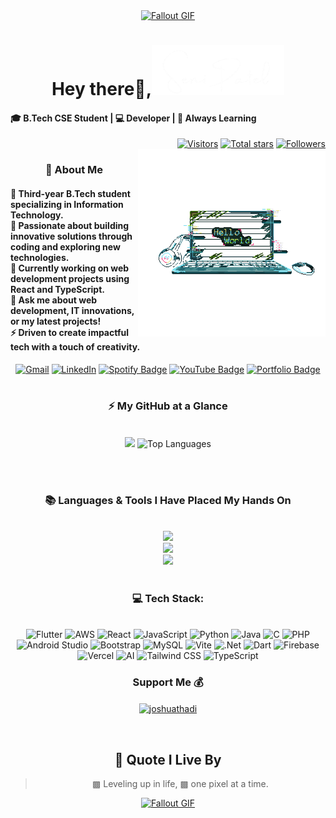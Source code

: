 <!-- MasterHead -->
<div align="center">
<a href="https://github.com/Dibyaranjan27/Dibyaranjan27/blob/main/Github-profile-banner2.gif">
  <img src="https://www.canva.com/design/DAGlj4t0NEc/FSjGGV0eu4wy1nWhFSYojw/watch?utm_content=DAGlj4t0NEc&utm_campaign=designshare&utm_medium=link2&utm_source=uniquelinks&utlId=h51265f0ec8" alt="Fallout GIF" style="width:auto; height:auto"/>
</a>
 </div>

<!-- Greeting -->
<h1 align="center">Hey there👋,<img src="https://github.com/Dibyaranjan27/senipatel/blob/main/image.png" alt="Name picture" style="width:300; height:80px"/></h1>

<h4 align="left">🎓 B.Tech CSE Student | 💻 Developer | 🚀 Always Learning </h4>

 <div align="right">
  <a href="https://github.com/Dibyaranjan27">
    <img width="162px" 
         src="https://visitor-badge.laobi.icu/badge?page_id=Rutwik2003.Rutwik2003" 
         alt="Visitors" /></a>
  <a href="https://api.github-star-counter.workers.dev/user/Dibyaranjan27">
    <img width="115px" 
         alt="Total stars" 
         title="Total stars on GitHub" 
         src="https://custom-icon-badges.herokuapp.com/badge/dynamic/json?logo=star&color=5FABEE&labelColor=030314&label=Stars&style=for-the-badge&query=%24.stars&url=https://api.github-star-counter.workers.dev/user/Dibyaranjan27" /></a>
  <a href="https://github.com/Dibyaranjan27?tab=followers">
    <img width="147px" 
         alt="Followers" 
         title="Follow me on GitHub" 
         src="https://custom-icon-badges.herokuapp.com/github/followers/Dibyaranjan27?color=5FABEE&labelColor=030314&style=for-the-badge&logo=person-add&label=Followers&logoColor=white" /></a>
</div>

<img align="right" alt="coding-gif" width="300" src="https://github.com/Dibyaranjan27/senipatel/blob/main/helloworld.gif">

<!-- about me -->
<h3 align="center">💫 About Me</h3>

<h4 align="left">
🌟 Third-year B.Tech student specializing in Information Technology.<br>
🌱 Passionate about building innovative solutions through coding and exploring new technologies.<br>
🔭 Currently working on web development projects using React and TypeScript.<br>
💬 Ask me about web development, IT innovations, or my latest projects!<br>
⚡ Driven to create impactful tech with a touch of creativity.<br>
</h4>

<div align="left">



 <div align="center"> 
        <a href="mailto:dibyam2701@gmail.com"><img src="https://img.shields.io/badge/Gmail-333333?style=for-the-badge&logo=gmail&logoColor=red" alt="Gmail" /></a> 
        <a href="https://www.linkedin.com/in/dibyaranjan-maharana-1228012b2/" target="_blank"><img src="https://img.shields.io/badge/LinkedIn-0077B5?style=for-the-badge&logo=linkedin&logoColor=white" alt="LinkedIn" /></a> 
        <a href="https://open.spotify.com/playlist/your-playlist-id" target="_blank">
          <img src="https://img.shields.io/badge/Spotify-1CAC78?style=for-the-badge&logo=spotify&logoColor=ECEFF4" alt="Spotify Badge"></a>
        <a href="https://www.youtube.com/playlist?list=your-playlist-id" target="_blank">
          <img src="https://img.shields.io/badge/YouTube-BF616A?style=for-the-badge&logo=youtube&logoColor=ECEFF4" alt="YouTube Badge"></a>
        <a href="https://your-portfolio-url" target="_blank">
          <img src="https://img.shields.io/badge/Portfolio-505050?style=for-the-badge&logo=web&logoColor=white&labelColor=505050" alt="Portfolio Badge"></a>
      </div>
</div></h4>

</div>
<br/>

<!--Experence and experencing-->
<!-- <h3 align="center">🔆 Work'ed and Wor'king</h3>
<div align="center" style="display: flex; gap: 10px;">
    <img src="#" alt="UOM Logo" width="350" style="border-radius: 10px;">
    <img src="#" alt="HGS Logo" width="355" style="border-radius: 10px;">
</div> -->

<!-- git stat-->
<h3 align="center">⚡ My GitHub at a Glance</h3>
<br>
<div align="center">
<img width="380" src="https://github-readme-stats.vercel.app/api?username=Dibyaranjan27&count_private=true&show_icons=true&theme=holi&rank_icon=github&border_radius=10"/>

  <img width="340" src="https://github-readme-stats.vercel.app/api/top-langs/?username=Dibyaranjan27&theme=holi&hide_border=false&include_all_commits=false&count_private=false&layout=compact" alt="Top Languages">
</div>

<br/><br/>

<!-- lang-->
<h3 align="center">📚 Languages & Tools I Have Placed My Hands On</h3>

<br/>

<div align="center">
  <img src="https://skillicons.dev/icons?i=flutter,dart,aws,nodejs,dotnet,mongodb,github,react,vite" /><br>
  <img src="https://skillicons.dev/icons?i=python,bootstrap,html,css,tailwind,vscode,git,firebase,figma" /><br>
  <img src="https://skillicons.dev/icons?i=javascript,typescript,ai,mysql,java,c,php,androidstudio,ubuntu" /><br>
</div>

<br/>

  
<!-- top repo and teck stack-->
<div align="center">
<!-- <h3>⭐️ Top Repositories</h3>
  <div style="display: flex; justify-content: center; gap: 10px;">
   <a href="https://github.com/Dibyaranjan27/flutter-anime-app">
          <img width="395" src="https://github-readme-stats.vercel.app/api/pin/?username=Dibyaranjan27&repo=flutter-anime-app&theme=light&title_color=5FABEE&icon_color=5FABEE&text_color=030314&bg_color=030314" /></a>
      <a href="https://github.com/Dibyaranjan27/react-admin-dashboard">
          <img width="395" src="https://github-readme-stats.vercel.app/api/pin/?username=Dibyaranjan27&repo=react-admin-dashboard&theme=light&title_color=5FABEE&icon_color=5FABEE&text_color=030314&bg_color=030314" />
      </a>
</div> -->

<h3>💻 Tech Stack:</h3>
<br/>
<div align="center">
  <img src="https://img.shields.io/badge/flutter-%2302569B.svg?style=for-the-badge&logo=flutter&logoColor=white" alt="Flutter" /> 
  <img src="https://img.shields.io/badge/aws-%23FF9900.svg?style=for-the-badge&logo=amazon-aws&logoColor=white" alt="AWS" />
  <img src="https://img.shields.io/badge/react-%2361DAFB.svg?style=for-the-badge&logo=react&logoColor=white" alt="React" />
  <img src="https://img.shields.io/badge/javascript-%23323330.svg?style=for-the-badge&logo=javascript&logoColor=%23F7DF1E" alt="JavaScript" />
  <img src="https://img.shields.io/badge/python-3670A0?style=for-the-badge&logo=python&logoColor=ffdd54" alt="Python" />
  <img src="https://img.shields.io/badge/java-%23ED8B00.svg?style=for-the-badge&logo=openjdk&logoColor=white" alt="Java" />
  <img src="https://img.shields.io/badge/c-%23A8B9CC.svg?style=for-the-badge&logo=c&logoColor=white" alt="C" />
  <img src="https://img.shields.io/badge/php-%23777BB4.svg?style=for-the-badge&logo=php&logoColor=white" alt="PHP" />
  <img src="https://img.shields.io/badge/androidstudio-%233DDC84.svg?style=for-the-badge&logo=android-studio&logoColor=white" alt="Android Studio" />
  <img src="https://img.shields.io/badge/bootstrap-%23563D7C.svg?style=for-the-badge&logo=bootstrap&logoColor=white" alt="Bootstrap" />
  <img src="https://img.shields.io/badge/mysql-4479A1.svg?style=for-the-badge&logo=mysql&logoColor=white" alt="MySQL" />
  <img src="https://img.shields.io/badge/vite-%23646CFF.svg?style=for-the-badge&logo=vite&logoColor=white" alt="Vite" />
  <img src="https://img.shields.io/badge/.NET-5C2D91?style=for-the-badge&logo=.net&logoColor=white" alt=".Net" />
  <img src="https://img.shields.io/badge/dart-%230175C2.svg?style=for-the-badge&logo=dart&logoColor=white" alt="Dart" />
  <img src="https://img.shields.io/badge/firebase-%23FFCA28.svg?style=for-the-badge&logo=firebase&logoColor=white" alt="Firebase" />
  <img src="https://img.shields.io/badge/vercel-%23000000.svg?style=for-the-badge&logo=vercel&logoColor=white" alt="Vercel" />
  <img src="https://img.shields.io/badge/ai-%23FF6F61.svg?style=for-the-badge&logo=artificial-intelligence&logoColor=white" alt="AI" /> 
  <img src="https://img.shields.io/badge/tailwindcss-%2338B2AC.svg?style=for-the-badge&logo=tailwindcss&logoColor=white" alt="Tailwind CSS" />
  <img src="https://img.shields.io/badge/typescript-%230074C1.svg?style=for-the-badge&logo=typescript&logoColor=white" alt="TypeScript" />
</div>

<!-- <h3>⭐ Top Contributed Repo!</h3>
<br/>
<img src="https://github-contributor-stats.vercel.app/api?username=Dibyaranjan27&limit=5&theme=holi&combine_all_yearly_contributions=true" alt="Top Contributed Repo">
<br/> -->

<!-- support -->
<h3 align="center">Support Me 💰 </h3>

<p align="center">
  <a href="https://www.buymeacoffee.com/dibyam2701y"> <img align="center" src="https://cdn.buymeacoffee.com/buttons/v2/default-yellow.png" height="40" width="180" alt="joshuathadi" /></a>
</p>
<br />

## 💬 Quote I Live By

> ▩ Leveling up in life, ▩ one pixel at a time.


<!-- ending-->
<a href="https://github.com/Dibyaranjan27/Dibyaranjan27/blob/main/chill-and-work.gif"><img src="chill-and-work.gif" alt="Fallout GIF" style="width:auto; height:auto"/></a>

<img src="https://www.animatedimages.org/data/media/562/animated-line-image-0184.gif" width="1920" height=0.4/>


